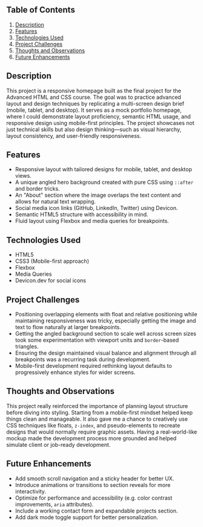 ## Table of Contents

1. [Description](#description)
1. [Features](#features)
1. [Technologies Used](#technologies-used)
1. [Project Challenges](#project-challenges)
1. [Thoughts and Observations](#thoughts-and-observations)
1. [Future Enhancements](#future-enhancements)

## Description

This project is a responsive homepage built as the final project for the Advanced HTML and CSS course. The goal was to practice advanced layout and design techniques by replicating a multi-screen design brief (mobile, tablet, and desktop). It serves as a mock portfolio homepage, where I could demonstrate layout proficiency, semantic HTML usage, and responsive design using mobile-first principles. The project showcases not just technical skills but also design thinking—such as visual hierarchy, layout consistency, and user-friendly responsiveness.

## Features

- Responsive layout with tailored designs for mobile, tablet, and desktop views.
- A unique angled hero background created with pure CSS using `::after` and border tricks.
- An "About" section where the image overlaps the text content and allows for natural text wrapping.
- Social media icon links (GitHub, LinkedIn, Twitter) using Devicon.
- Semantic HTML5 structure with accessibility in mind.
- Fluid layout using Flexbox and media queries for breakpoints.

## Technologies Used

- HTML5
- CSS3 (Mobile-first approach)
- Flexbox
- Media Queries
- Devicon.dev for social icons

## Project Challenges

- Positioning overlapping elements with float and relative positioning while maintaining responsiveness was tricky, especially getting the image and text to flow naturally at larger breakpoints.
- Getting the angled background section to scale well across screen sizes took some experimentation with viewport units and `border`-based triangles.
- Ensuring the design maintained visual balance and alignment through all breakpoints was a recurring task during development.
- Mobile-first development required rethinking layout defaults to progressively enhance styles for wider screens.

## Thoughts and Observations

This project really reinforced the importance of planning layout structure before diving into styling. Starting from a mobile-first mindset helped keep things clean and manageable. It also gave me a chance to creatively use CSS techniques like floats, `z-index`, and pseudo-elements to recreate designs that would normally require graphic assets. Having a real-world-like mockup made the development process more grounded and helped simulate client or job-ready development.

## Future Enhancements

- Add smooth scroll navigation and a sticky header for better UX.
- Introduce animations or transitions to section reveals for more interactivity.
- Optimize for performance and accessibility (e.g. color contrast improvements, `aria` attributes).
- Include a working contact form and expandable projects section.
- Add dark mode toggle support for better personalization.
